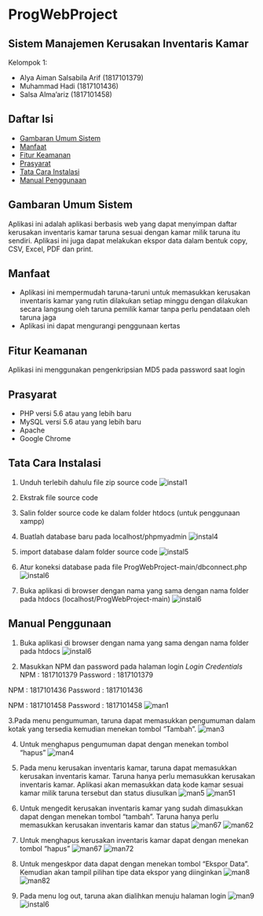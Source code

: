 # ProgWebProject

## Sistem Manajemen Kerusakan Inventaris Kamar

Kelompok 1:
* Alya Aiman Salsabila Arif (1817101379)
* Muhammad Hadi             (1817101436)
* Salsa Alma’ariz           (1817101458)

## Daftar Isi

* [Gambaran Umum Sistem](#GambaranUmumSistem)
* [Manfaat](#Manfaat)
* [Fitur Keamanan](#FiturKeamanan)
* [Prasyarat](#Prasyarat)
* [Tata Cara Instalasi](#TataCaraInstalasi)
* [Manual Penggunaan](#ManualPenggunaan)

## Gambaran Umum Sistem

Aplikasi ini adalah aplikasi berbasis web yang dapat menyimpan daftar kerusakan inventaris kamar taruna sesuai dengan kamar milik taruna itu sendiri. Aplikasi ini juga dapat melakukan ekspor data dalam bentuk copy, CSV, Excel, PDF dan print.

## Manfaat

* Aplikasi ini mempermudah taruna-taruni untuk memasukkan kerusakan inventaris kamar yang rutin dilakukan setiap minggu dengan dilakukan secara langsung oleh taruna pemilik kamar tanpa perlu pendataan oleh taruna jaga
* Aplikasi ini dapat mengurangi penggunaan kertas

## Fitur Keamanan

Aplikasi ini menggunakan pengenkripsian MD5 pada password saat login

## Prasyarat

*  PHP versi 5.6 atau yang lebih baru
*  MySQL versi 5.6 atau yang lebih baru
*  Apache
*  Google Chrome

## Tata Cara Instalasi

1. Unduh terlebih dahulu file zip source code
![instal1](https://user-images.githubusercontent.com/61957837/108297987-bfccbe00-71ce-11eb-93ea-f06f66660379.PNG)

2. Ekstrak file source code

3. Salin folder source code ke dalam folder htdocs (untuk penggunaan xampp)

4. Buatlah database baru pada localhost/phpmyadmin
![instal4](https://user-images.githubusercontent.com/61957837/108299944-f9eb8f00-71d1-11eb-9546-674bdf7ee484.PNG)

5. import database dalam folder source code
![instal5](https://user-images.githubusercontent.com/61957837/108299949-fbb55280-71d1-11eb-8620-6c251d39ad6f.PNG)

6. Atur koneksi database pada file ProgWebProject-main/dbconnect.php
![instal6](https://user-images.githubusercontent.com/61957837/108299950-fc4de900-71d1-11eb-81a7-aee52a86611a.PNG)

7. Buka aplikasi di browser dengan nama yang sama dengan nama folder pada htdocs (localhost/ProgWebProject-main)
![instal6](https://user-images.githubusercontent.com/61957837/108298357-64e79680-71cf-11eb-978c-a77b10c87b49.PNG)

## Manual Penggunaan

1. Buka aplikasi di browser dengan nama yang sama dengan nama folder pada htdocs
![instal6](https://user-images.githubusercontent.com/61957837/108298357-64e79680-71cf-11eb-978c-a77b10c87b49.PNG)

2. Masukkan NPM dan password pada halaman login
*Login Credentials*
NPM    : 1817101379
Password  : 1817101379

NPM    : 1817101436
Password  : 1817101436

NPM    : 1817101458
Password  : 1817101458
![man1](https://user-images.githubusercontent.com/61957837/108301514-bf372600-71d4-11eb-8304-37cb7cc1dcbf.PNG)

3.Pada menu pengumuman, taruna dapat memasukkan pengumuman dalam kotak yang tersedia kemudian menekan tombol “Tambah”.
![man3](https://user-images.githubusercontent.com/61957837/108301521-c3fbda00-71d4-11eb-8c4d-3c1fd6d804fa.PNG)

4. Untuk menghapus pengumuman dapat dengan menekan tombol “hapus”
![man4](https://user-images.githubusercontent.com/61957837/108301522-c4947080-71d4-11eb-856b-d97807e4b17f.PNG)

5. Pada menu kerusakan inventaris kamar, taruna dapat memasukkan kerusakan inventaris kamar. Taruna hanya perlu memasukkan kerusakan inventaris kamar. Aplikasi akan memasukkan data kode kamar sesuai kamar milik taruna tersebut dan status diusulkan
![man5](https://user-images.githubusercontent.com/61957837/108301526-c52d0700-71d4-11eb-9107-bae648ae5153.PNG)
![man51](https://user-images.githubusercontent.com/61957837/108301530-c6f6ca80-71d4-11eb-8673-00f7ce4e8194.PNG)

6. Untuk mengedit kerusakan inventaris kamar yang sudah dimasukkan dapat dengan menekan tombol “tambah”. Taruna hanya perlu memasukkan kerusakan inventaris kamar dan status
![man67](https://user-images.githubusercontent.com/61957837/108301532-c827f780-71d4-11eb-91b7-9a4a705da809.PNG)
![man62](https://user-images.githubusercontent.com/61957837/108301531-c78f6100-71d4-11eb-98ba-5a397c4374f7.PNG)

7. Untuk menghapus kerusakan inventaris kamar dapat dengan menekan tombol “hapus”
![man67](https://user-images.githubusercontent.com/61957837/108301532-c827f780-71d4-11eb-91b7-9a4a705da809.PNG)
![man72](https://user-images.githubusercontent.com/61957837/108301533-c8c08e00-71d4-11eb-8f74-b82f2949b481.PNG)

8. Untuk mengeskpor data dapat dengan menekan tombol “Ekspor Data”. Kemudian akan tampil pilihan tipe data ekspor yang diinginkan
![man8](https://user-images.githubusercontent.com/61957837/108301527-c5c59d80-71d4-11eb-9bc4-307a0b6a921b.PNG)
![man82](https://user-images.githubusercontent.com/61957837/108301536-c9f1bb00-71d4-11eb-8e46-6610d8573f09.PNG)

9. Pada menu log out, taruna akan dialihkan menuju halaman login
![man9](https://user-images.githubusercontent.com/61957837/108301537-c9f1bb00-71d4-11eb-8e57-91ac911749f5.PNG)
![instal6](https://user-images.githubusercontent.com/61957837/108298357-64e79680-71cf-11eb-978c-a77b10c87b49.PNG)
